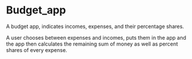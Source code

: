# Budget_app
A budget app, indicates incomes, expenses, and their percentage shares. 

A user chooses between expenses and incomes, puts them in the app and the app then calculates the remaining sum of money as well as percent shares of every expense. 
